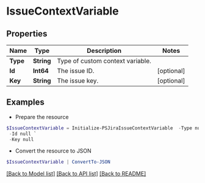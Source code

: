 # IssueContextVariable
## Properties

Name | Type | Description | Notes
------------ | ------------- | ------------- | -------------
**Type** | **String** | Type of custom context variable. | 
**Id** | **Int64** | The issue ID. | [optional] 
**Key** | **String** | The issue key. | [optional] 

## Examples

- Prepare the resource
```powershell
$IssueContextVariable = Initialize-PSJiraIssueContextVariable  -Type null `
 -Id null `
 -Key null
```

- Convert the resource to JSON
```powershell
$IssueContextVariable | ConvertTo-JSON
```

[[Back to Model list]](../README.md#documentation-for-models) [[Back to API list]](../README.md#documentation-for-api-endpoints) [[Back to README]](../README.md)


